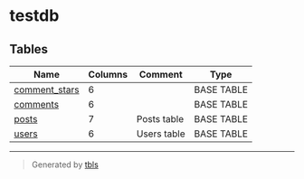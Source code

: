 # testdb

## Tables

| Name | Columns | Comment | Type |
| ---- | ------- | ------- | ---- |
| [comment_stars](comment_stars.md) | 6 |  | BASE TABLE |
| [comments](comments.md) | 6 |  | BASE TABLE |
| [posts](posts.md) | 7 | Posts table | BASE TABLE |
| [users](users.md) | 6 | Users table | BASE TABLE |

---

> Generated by [tbls](https://github.com/k1LoW/tbls)